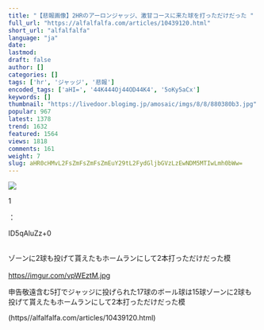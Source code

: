 ```yaml
---
title: "【悲報画像】2HRのアーロンジャッジ、激甘コースに来た球を打っただけだった "
full_url: "https://alfalfalfa.com/articles/10439120.html"
short_url: "alfalfalfa"
language: "ja"
date: 
lastmod: 
draft: false
author: []
categories: []
tags: ['hr', 'ジャッジ', '悲報']
encoded_tags: ['aHI=', '44K444Oj44OD44K4', '5oKy5aCx']
keywords: []
thumbnail: "https://livedoor.blogimg.jp/amosaic/imgs/8/8/880380b3.jpg"
popular: 967
latest: 1378
trend: 1632
featured: 1564
views: 1818
comments: 161
weight: 7
slug: aHR0cHMvL2FsZmFsZmFsZmEuY29tL2FydGljbGVzLzEwNDM5MTIwLmh0bWw=
---
```


![](https://livedoor.blogimg.jp/amosaic/imgs/8/8/880380b3.jpg)

<div><p class='res_info'><p class='res_num'>1</p>：<p class='res_name'></p><p class='res_matome'><p class='res_id'>ID5qAluZz+0</p></p></p><br> ゾーンに2球も投げて貰えたもホームランにして2本打っただけだった模<br> <br><a href='https//imgur.com/vpWEztM.jpg' target='_blank' rel='nofollow'>https//imgur.com/vpWEztM.jpg</a><p>申告敬遠含む5打でジャッジに投げられた17球のボール球は15球ゾーンに2球も投げて貰えたもホームランにして2本打っただけだった模</p></div>

(https//alfalfalfa.com/articles/10439120.html)
